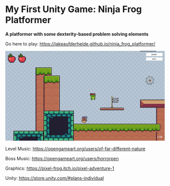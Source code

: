 # My First Unity Game: Ninja Frog Platformer

**A platformer with some dexterity-based problem solving elements**

Go here to play: https://jakeaufderheide.github.io/ninja_frog_platformer/


 ![A frog ninja jumping over a masked enemy](screenshot.png)


Level Music: https://opengameart.org/users/of-far-different-nature

Boss Music: https://opengameart.org/users/horrorpen

Graphics: https://pixel-frog.itch.io/pixel-adventure-1

Unity: https://store.unity.com/#plans-individual


